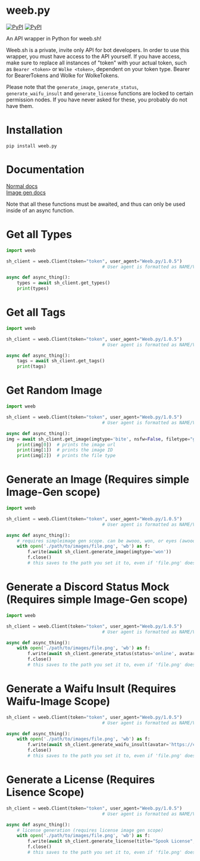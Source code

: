 # weeb.py

[![PyPI](https://img.shields.io/pypi/v/weeb.py.svg)](https://pypi.org/project/weeb.py/)
[![PyPI](https://img.shields.io/pypi/pyversions/weeb.py.svg)](https://pypi.org/project/weeb.py/)

An API wrapper in Python for weeb.sh!

Weeb.sh is a private, invite only API for bot developers. In order to use this wrapper, you must have access to the API yourself. If you have access, make sure to replace all instances of "token" with your actual token, such as `Bearer <token>` or `Wolke <token>`, dependent on your token type. Bearer for BearerTokens and Wolke for WolkeTokens.

Please note that the `generate_image`, `generate_status`, `generate_waifu_insult` and `generate_license` functions are locked to certain permission nodes. If you have never asked for these, you probably do not have them.

# Installation
```
pip install weeb.py
```
# Documentation
[Normal docs](https://gist.github.com/DasWolke/f9f8eb7bb9c4faeb10d33ab5bcc95898)\
[Image gen docs](https://gist.github.com/DasWolke/3b1f884ac7779faab7e1026feed78b6c)

Note that all these functions must be awaited, and thus can only be used inside of an async function.


# Get all Types

```python
import weeb

sh_client = weeb.Client(token="token", user_agent="Weeb.py/1.0.5")
                                    # User agent is formatted as NAME/VERSION

async def async_thing():
    types = await sh_client.get_types()
    print(types)
```

# Get all Tags

```python
import weeb

sh_client = weeb.Client(token="token", user_agent="Weeb.py/1.0.5")
                                    # User agent is formatted as NAME/VERSION

async def async_thing():
    tags = await sh_client.get_tags()
    print(tags)
```

# Get Random Image

```python
import weeb

sh_client = weeb.Client(token="token", user_agent="Weeb.py/1.0.5")
                                    # User agent is formatted as NAME/VERSION

async def async_thing():
img = await sh_client.get_image(imgtype='bite', nsfw=False, filetype="gif")
    print(img[0])  # prints the image url
    print(img[1])  # prints the image ID
    print(img[2])  # prints the file type
```

# Generate an Image (Requires simple Image-Gen scope)

```python
import weeb

sh_client = weeb.Client(token="token", user_agent="Weeb.py/1.0.5")
                                    # User agent is formatted as NAME/VERSION

async def async_thing():
    # requires simpleimage gen scope. can be awooo, won, or eyes (awooo allows for hair and face as parameters to colour them)
    with open('./path/to/images/file.png', 'wb') as f:
        f.write(await sh_client.generate_image(imgtype='won'))
        f.close()
        # this saves to the path you set it to, even if 'file.png' doesn't exist
```

# Generate a Discord Status Mock (Requires simple Image-Gen scope)

```python
import weeb

sh_client = weeb.Client(token="token", user_agent="Weeb.py/1.0.5")
                                    # User agent is formatted as NAME/VERSIONN

async def async_thing():
    with open('./path/to/images/file.png', 'wb') as f:
        f.write(await sh_client.generate_status(status='online', avatar='https://cdn.discordapp.com/avatars/267207628965281792/f2f0b2f75710e334095132f33e15bce0.png'))
        f.close()
        # this saves to the path you set it to, even if 'file.png' doesn't exist
```

# Generate a Waifu Insult (Requires Waifu-Image Scope)

```python
sh_client = weeb.Client(token="token", user_agent="Weeb.py/1.0.5")
                                    # User agent is formatted as NAME/VERSIONN

async def async_thing():
    with open('./path/to/images/file.png', 'wb') as f:
        f.write(await sh_client.generate_waifu_insult(avatar='https://cdn.discordapp.com/avatars/267207628965281792/f2f0b2f75710e334095132f33e15bce0.png'))
        f.close()
        # this saves to the path you set it to, even if 'file.png' doesn't exist
```

# Generate a License (Requires Lisence Scope)

```python
sh_client = weeb.Client(token="token", user_agent="Weeb.py/1.0.5")
                                    # User agent is formatted as NAME/VERSIONN

async def async_thing():
    # license generation (requires license image gen scope)
    with open('./path/to/images/file.png', 'wb') as f:
        f.write(await sh_client.generate_license(title="Spook License", avatar="https://imgur.com/zPn0DYT.png", badges=["https://imgur.com/zPn0DYT.png", "https://imgur.com/zPn0DYT.png", "https://imgur.com/zPn0DYT.png"], widgets=["1", "2", "3"]))
        f.close()
        # this saves to the path you set it to, even if 'file.png' doesn't exist
```